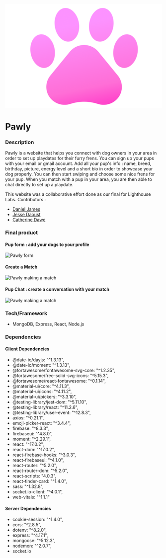 ![Pawly Logo](https://github.com/djtwdix/pawly/blob/main/client/public/pawlylogo.png)

# Pawly 
### Description 
Pawly is a website that helps you connect with dog owners in your area in order to set up playdates for their furry frens. You can sign up your pups with your email or gmail account. Add all your pup's info : name, breed, birthday, picture, energy level and a short bio in order to showcase your dog properly. You can then start swiping and choose some nice frens for your pup. When you match with a pup in your area, you are then able to chat directly to set up a playdate.

This website was a collaborative effort done as our final for Lighthouse Labs.
Contributors : 
- [Daniel James](https://github.com/djtwdix)
- [Jesse Daoust](https://github.com/jessedxi)
- [Catherine Dawe](https://github.com/dawecode)


### Final product 

#### Pup form : add your dogs to your profile 
![Pawly form](https://github.com/djtwdix/pawly/blob/feature/README/client/public/pupform.png)

#### Create a Match 
![Pawly making a match](https://media.giphy.com/media/S2hdfqaql0JAc6zEEh/giphy.gif)

#### Pup Chat : create a conversation with your match 
![Pawly making a match]()


### Tech/Framework 
- MongoDB, Express, React, Node.js

### Dependencies 
#### Client Dependencies
- @date-io/dayjs: "^1.3.13",
- @date-io/moment: "^1.3.13",
- @fortawesome/fontawesome-svg-core: "^1.2.35",
- @fortawesome/free-solid-svg-icons: "^5.15.3",
- @fortawesome/react-fontawesome: "^0.1.14",
- @material-ui/core: "^4.11.3",
- @material-ui/icons: "^4.11.2",
- @material-ui/pickers: "^3.3.10",
- @testing-library/jest-dom: "^5.11.10",
- @testing-library/react: "^11.2.6",
- @testing-library/user-event: "^12.8.3",
- axios: "^0.21.1",
- emoji-picker-react: "^3.4.4",
- firebase: "^8.3.3",
- firebaseui: "^4.8.0",
- moment: "^2.29.1",
- react: "^17.0.2",
- react-dom: "^17.0.2",
- react-firebase-hooks: "^3.0.3",
- react-firebaseui: "^4.1.0",
- react-router: "^5.2.0",
- react-router-dom: "^5.2.0",
- react-scripts: "4.0.3",
- react-tinder-card: "^1.4.0",
- sass: "^1.32.8",
- socket.io-client: "^4.0.1",
- web-vitals: "^1.1.1"
#### Server Dependencies 
- cookie-session: "^1.4.0",
- cors: "^2.8.5",
- dotenv: "^8.2.0",
- express: "^4.17.1",
- mongoose: "^5.12.3",
- nodemon: "^2.0.7",
- socket.io
